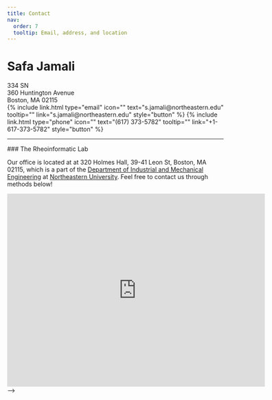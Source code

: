 ```yaml
---
title: Contact
nav:
  order: 7
  tooltip: Email, address, and location
---
```



# <i class="fas fa-envelope"></i>Safa Jamali

<div style="text-align: left;">
334 SN<br>
360 Huntington Avenue<br>
Boston, MA 02115
</div>

<div class="center">
  {% include link.html type="email" icon="" text="s.jamali@northeastern.edu" tooltip="" link="s.jamali@northeastern.edu" style="button" %}
  {% include link.html type="phone" icon="" text="(617) 373-5782" tooltip="" link="+1-617-373-5782" style="button" %}
</div>

<hr>
### <i class="fas fa-mail-bulk"></i>The Rheoinformatic Lab


Our office is located at at 320 Holmes Hall, 39-41 Leon St, Boston, MA 02115, which is a part of the [Department of Industrial and Mechanical Engineering](https://mie.northeastern.edu/) at [Northeastern University](https://www.northeastern.edu/). Feel free to contact us through methods below!

<iframe src="https://www.google.com/maps/embed?pb=!1m14!1m8!1m3!1d11796.837170957742!2d-71.0907977!3d42.338061!3m2!1i1024!2i768!4f13.1!3m3!1m2!1s0x89e37a18af1eed8d%3A0x847723c949683eee!2sHolmes%20Hall!5e0!3m2!1sen!2sus!4v1710458681362!5m2!1sen!2sus" width="600" height="450" style="border:0;" allowfullscreen="" loading="lazy" referrerpolicy="no-referrer-when-downgrade"></iframe>


<!-- <hr>
<!-- ### <i class="fas fa-mail-bulk"></i>Safa Jamali --> -->


<!-- <iframe width="560" height="315" src="https://www.youtube.com/embed/slaH45F37-k" title="YouTube video player" frameborder="0" allow="accelerometer; autoplay; clipboard-write; encrypted-media; gyroscope; picture-in-picture" allowfullscreen></iframe> -->


<!-- Lab logos and were designed by [Julia Saltzman](https://quantmarineecolab.github.io/members/julia-saltzman.html). -->


